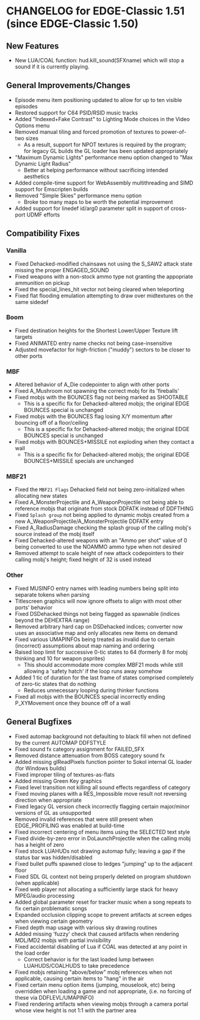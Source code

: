 # CHANGELOG for EDGE-Classic 1.51 (since EDGE-Classic 1.50)

## New Features
- New LUA/COAL function: hud.kill_sound(SFXname) which will stop a sound if it is currently playing.

## General Improvements/Changes
- Episode menu item positioning updated to allow for up to ten visible episodes
- Restored support for C64 PSID/RSID music tracks
- Added "Indexed+Fake Contrast" to Lighting Mode choices in the Video Options menu
- Removed manual tiling and forced promotion of textures to power-of-two sizes
  - As a result, support for NPOT textures is required by the program; for legacy GL builds the GL loader has been updated appropriately
- "Maximum Dynamic Lights" performance menu option changed to "Max Dynamic Light Radius"
  - Better at helping performance without sacrificing intended aesthetics
- Added compile-time support for WebAssembly multithreading and SIMD support for Emscripten builds
- Removed "Simple Skies" performance menu option
  - Broke too many maps to be worth the potential improvement
- Added support for linedef id/arg0 parameter split in support of cross-port UDMF efforts

## Compatibility Fixes

### Vanilla
- Fixed Dehacked-modified chainsaws not using the S_SAW2 attack state missing the proper ENGAGED_SOUND
- Fixed weapons with a non-stock ammo type not granting the appopriate ammunition on pickup
- Fixed the special_lines_hit vector not being cleared when teleporting
- Fixed flat flooding emulation attempting to draw over midtextures on the same sidedef

### Boom
- Fixed destination heights for the Shortest Lower/Upper Texture lift targets
- Fixed ANIMATED entry name checks not being case-insensitive
- Adjusted movefactor for high-friction ("muddy") sectors to be closer to other ports

### MBF
- Altered behavior of A_Die codepointer to align with other ports
- Fixed A_Mushroom not spawning the correct mobj for its 'fireballs'
- Fixed mobjs with the BOUNCES flag not being marked as SHOOTABLE
  - This is a specific fix for Dehacked-altered mobjs; the original EDGE BOUNCES special is unchanged
- Fixed mobjs with the BOUNCES flag losing X/Y momentum after bouncing off of a floor/ceiling
  - This is a specific fix for Dehacked-altered mobjs; the original EDGE BOUNCES special is unchanged
- Fixed mobjs with BOUNCES+MISSILE not exploding when they contact a wall
  - This is a specific fix for Dehacked-altered mobjs; the original EDGE BOUNCES+MISSILE specials are unchanged

### MBF21
- Fixed the `MBF21 Flags` Dehacked field not being zero-initialized when allocating new states
- Fixed A_MonsterProjectile and A_WeaponProjectile not being able to reference mobjs that originate from stock DDFATK instead of DDFTHING
- Fixed `Splash group` not being applied to dynamic mobjs created from a new A_WeaponProjectile/A_MonsterProjectile DDFATK entry
- Fixed A_RadiusDamage checking the splash group of the calling mobj's source instead of the mobj itself
- Fixed Dehacked-altered weapons with an "Ammo per shot" value of 0 being converted to use the NOAMMO ammo type when not desired
- Removed attempt to scale height of new attack codepointers to their calling mobj's height; fixed height of 32 is used instead

### Other
- Fixed MUSINFO entry names with leading numbers being split into separate tokens when parsing
- Titlescreen graphics will now ignore offsets to align with most other ports' behavior
- Fixed DSDehacked things not being flagged as spawnable (indices beyond the DEHEXTRA range)
- Removed arbitrary hard cap on DSDehacked indices; converter now uses an associative map and only allocates new items on demand
- Fixed various UMAPINFOs being treated as invalid due to certain (incorrect) assumptions about map naming and ordering
- Raised loop limit for successive 0-tic states to 64 (formerly 8 for mobj thinking and 10 for weapon psprites)
  - This should accommodate more complex MBF21 mods while still allowing a 'safety hatch' if the loop runs away somehow
- Added 1 tic of duration for the last frame of states comprised completely of zero-tic states that do nothing
  - Reduces unnecessary looping during thinker functions
- Fixed all mobjs with the BOUNCES special incorrectly ending P_XYMovement once they bounce off of a wall

## General Bugfixes
- Fixed automap background not defaulting to black fill when not defined by the current AUTOMAP DDFSTYLE
- Fixed sound fx category assignment for FAILED_SFX
- Removed distance attenuation from BOSS category sound fx
- Added missing glReadPixels function pointer to Sokol internal GL loader (for Windows builds)
- Fixed improper tiling of textures-as-flats
- Added missing Green Key graphics
- Fixed level transition not killing all sound effects regardless of category
- Fixed moving planes with a RES_Impossible move result not reversing direction when appropriate
- Fixed legacy GL version check incorrectly flagging certain major/minor versions of GL as unsupported
- Removed invalid references that were still present when EDGE_PROFILING was enabled at build-time
- Fixed incorrect centering of menu items using the SELECTED text style
- Fixed divide-by-zero error in DoLaunchProjectile when the calling mobj has a height of zero
- Fixed stock LUAHUDs not drawing automap fully; leaving a gap if the status bar was hidden/disabled
- Fixed bullet puffs spawned close to ledges "jumping" up to the adjacent floor
- Fixed SDL GL context not being properly deleted on program shutdown (when applicable)
- Fixed web player not allocating a sufficiently large stack for heavy MPEG/audio processing
- Added global parameter reset for tracker music when a song repeats to fix certain problematic songs
- Expanded occlusion clipping scope to prevent artifacts at screen edges when viewing certain geometry
- Fixed depth map usage with various sky drawing routines
- Added missing 'fuzzy' check that caused artifacts when rendering MDL/MD2 mobjs with partial invisibility
- Fixed accidental disabling of Lua if COAL was detected at any point in the load order
  - Correct behavior is for the last loaded lump between LUAHUDS/COALHUDS to take precedence
- Fixed mobjs retaining "above/below" mobj references when not applicable, causing certain items to "hang" in the air
- Fixed certain menu option items (jumping, mouselook, etc) being overridden when loading a game and not appropriate, (i.e. no forcing of these via DDFLEVL/UMAPINFO)
- Fixed rendering artifacts when viewing mobjs through a camera portal whose view height is not 1:1 with the partner area